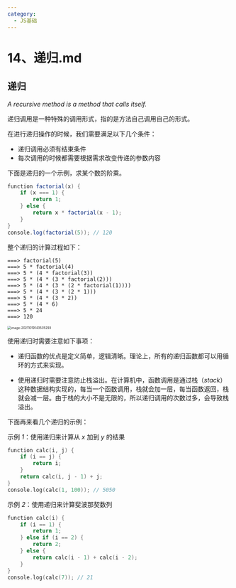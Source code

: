```yaml
---
category:
  - JS基础
---
```

# 14、递归.md
## 递归

*A recursive method is a method that calls itself.*

递归调用是一种特殊的调用形式，指的是方法自己调用自己的形式。

在进行递归操作的时候，我们需要满足以下几个条件：

- 递归调用必须有结束条件
- 每次调用的时候都需要根据需求改变传递的参数内容



下面是递归的一个示例，求某个数的阶乘。

```java
function factorial(x) {
    if (x === 1) {
        return 1;
    } else {
        return x * factorial(x - 1);
    }
}
console.log(factorial(5)); // 120
```



整个递归的计算过程如下：

```
===> factorial(5)
===> 5 * factorial(4)
===> 5 * (4 * factorial(3))
===> 5 * (4 * (3 * factorial(2)))
===> 5 * (4 * (3 * (2 * factorial(1))))
===> 5 * (4 * (3 * (2 * 1)))
===> 5 * (4 * (3 * 2))
===> 5 * (4 * 6)
===> 5 * 24
===> 120
```

<img src="https://xiejie-typora.oss-cn-chengdu.aliyuncs.com/2021-10-19-063535.png" alt="image-20211019143535293" style="zoom:50%;" />

使用递归时需要注意如下事项：



- 递归函数的优点是定义简单，逻辑清晰。理论上，所有的递归函数都可以用循环的方式来实现。

  

- 使用递归时需要注意防止栈溢出。在计算机中，函数调用是通过栈（*stack*）这种数据结构实现的，每当一个函数调用，栈就会加一层，每当函数返回，栈就会减一层。由于栈的大小不是无限的，所以递归调用的次数过多，会导致栈溢出。



下面再来看几个递归的示例：



示例 *1*：使用递归来计算从 *x* 加到 *y* 的结果

```go
function calc(i, j) {
    if (i == j) {
        return i;
    }
    return calc(i, j - 1) + j;
}
console.log(calc(1, 100)); // 5050
```

示例 *2*：使用递归来计算斐波那契数列

```go
function calc(i) {
    if (i == 1) {
        return 1;
    } else if (i == 2) {
        return 2;
    } else {
        return calc(i - 1) + calc(i - 2);
    }
}
console.log(calc(7)); // 21
```
